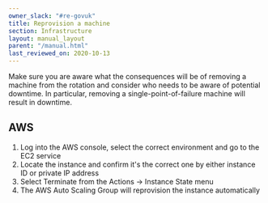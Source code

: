 ```yaml
---
owner_slack: "#re-govuk"
title: Reprovision a machine
section: Infrastructure
layout: manual_layout
parent: "/manual.html"
last_reviewed_on: 2020-10-13
---
```


Make sure you are aware what the consequences will be of removing a
machine from the rotation and consider who needs to be aware of
potential downtime. In particular, removing a single-point-of-failure
machine will result in downtime.

## AWS

1. Log into the AWS console, select the correct environment and go to the EC2 service
2. Locate the instance and confirm it's the correct one by either instance ID or private IP address
3. Select Terminate from the Actions -> Instance State menu
4. The AWS Auto Scaling Group will reprovision the instance automatically
